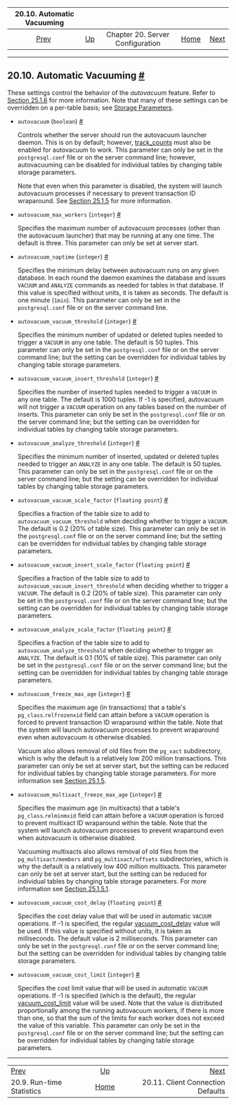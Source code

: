 <!--?xml version="1.0" encoding="UTF-8" standalone="no"?-->

|                      20.10. Automatic Vacuuming                     |                                                              |                                  |                                                       |                                                                         |
| :-----------------------------------------------------------------: | :----------------------------------------------------------- | :------------------------------: | ----------------------------------------------------: | ----------------------------------------------------------------------: |
| [Prev](runtime-config-statistics.html "20.9. Run-time Statistics")  | [Up](runtime-config.html "Chapter 20. Server Configuration") | Chapter 20. Server Configuration | [Home](index.html "PostgreSQL 17devel Documentation") |  [Next](runtime-config-client.html "20.11. Client Connection Defaults") |

***

## 20.10. Automatic Vacuuming [#](#RUNTIME-CONFIG-AUTOVACUUM)

[]()

These settings control the behavior of the *autovacuum* feature. Refer to [Section 25.1.6](routine-vacuuming.html#AUTOVACUUM "25.1.6. The Autovacuum Daemon") for more information. Note that many of these settings can be overridden on a per-table basis; see [Storage Parameters](sql-createtable.html#SQL-CREATETABLE-STORAGE-PARAMETERS "Storage Parameters").

*   `autovacuum` (`boolean`) []()[#](#GUC-AUTOVACUUM)

    Controls whether the server should run the autovacuum launcher daemon. This is on by default; however, [track\_counts](runtime-config-statistics.html#GUC-TRACK-COUNTS) must also be enabled for autovacuum to work. This parameter can only be set in the `postgresql.conf` file or on the server command line; however, autovacuuming can be disabled for individual tables by changing table storage parameters.

    Note that even when this parameter is disabled, the system will launch autovacuum processes if necessary to prevent transaction ID wraparound. See [Section 25.1.5](routine-vacuuming.html#VACUUM-FOR-WRAPAROUND "25.1.5. Preventing Transaction ID Wraparound Failures") for more information.

*   `autovacuum_max_workers` (`integer`) []()[#](#GUC-AUTOVACUUM-MAX-WORKERS)

    Specifies the maximum number of autovacuum processes (other than the autovacuum launcher) that may be running at any one time. The default is three. This parameter can only be set at server start.

*   `autovacuum_naptime` (`integer`) []()[#](#GUC-AUTOVACUUM-NAPTIME)

    Specifies the minimum delay between autovacuum runs on any given database. In each round the daemon examines the database and issues `VACUUM` and `ANALYZE` commands as needed for tables in that database. If this value is specified without units, it is taken as seconds. The default is one minute (`1min`). This parameter can only be set in the `postgresql.conf` file or on the server command line.

*   `autovacuum_vacuum_threshold` (`integer`) []()[#](#GUC-AUTOVACUUM-VACUUM-THRESHOLD)

    Specifies the minimum number of updated or deleted tuples needed to trigger a `VACUUM` in any one table. The default is 50 tuples. This parameter can only be set in the `postgresql.conf` file or on the server command line; but the setting can be overridden for individual tables by changing table storage parameters.

*   `autovacuum_vacuum_insert_threshold` (`integer`) []()[#](#GUC-AUTOVACUUM-VACUUM-INSERT-THRESHOLD)

    Specifies the number of inserted tuples needed to trigger a `VACUUM` in any one table. The default is 1000 tuples. If -1 is specified, autovacuum will not trigger a `VACUUM` operation on any tables based on the number of inserts. This parameter can only be set in the `postgresql.conf` file or on the server command line; but the setting can be overridden for individual tables by changing table storage parameters.

*   `autovacuum_analyze_threshold` (`integer`) []()[#](#GUC-AUTOVACUUM-ANALYZE-THRESHOLD)

    Specifies the minimum number of inserted, updated or deleted tuples needed to trigger an `ANALYZE` in any one table. The default is 50 tuples. This parameter can only be set in the `postgresql.conf` file or on the server command line; but the setting can be overridden for individual tables by changing table storage parameters.

*   `autovacuum_vacuum_scale_factor` (`floating point`) []()[#](#GUC-AUTOVACUUM-VACUUM-SCALE-FACTOR)

    Specifies a fraction of the table size to add to `autovacuum_vacuum_threshold` when deciding whether to trigger a `VACUUM`. The default is 0.2 (20% of table size). This parameter can only be set in the `postgresql.conf` file or on the server command line; but the setting can be overridden for individual tables by changing table storage parameters.

*   `autovacuum_vacuum_insert_scale_factor` (`floating point`) []()[#](#GUC-AUTOVACUUM-VACUUM-INSERT-SCALE-FACTOR)

    Specifies a fraction of the table size to add to `autovacuum_vacuum_insert_threshold` when deciding whether to trigger a `VACUUM`. The default is 0.2 (20% of table size). This parameter can only be set in the `postgresql.conf` file or on the server command line; but the setting can be overridden for individual tables by changing table storage parameters.

*   `autovacuum_analyze_scale_factor` (`floating point`) []()[#](#GUC-AUTOVACUUM-ANALYZE-SCALE-FACTOR)

    Specifies a fraction of the table size to add to `autovacuum_analyze_threshold` when deciding whether to trigger an `ANALYZE`. The default is 0.1 (10% of table size). This parameter can only be set in the `postgresql.conf` file or on the server command line; but the setting can be overridden for individual tables by changing table storage parameters.

*   `autovacuum_freeze_max_age` (`integer`) []()[#](#GUC-AUTOVACUUM-FREEZE-MAX-AGE)

    Specifies the maximum age (in transactions) that a table's `pg_class`.`relfrozenxid` field can attain before a `VACUUM` operation is forced to prevent transaction ID wraparound within the table. Note that the system will launch autovacuum processes to prevent wraparound even when autovacuum is otherwise disabled.

    Vacuum also allows removal of old files from the `pg_xact` subdirectory, which is why the default is a relatively low 200 million transactions. This parameter can only be set at server start, but the setting can be reduced for individual tables by changing table storage parameters. For more information see [Section 25.1.5](routine-vacuuming.html#VACUUM-FOR-WRAPAROUND "25.1.5. Preventing Transaction ID Wraparound Failures").

*   `autovacuum_multixact_freeze_max_age` (`integer`) []()[#](#GUC-AUTOVACUUM-MULTIXACT-FREEZE-MAX-AGE)

    Specifies the maximum age (in multixacts) that a table's `pg_class`.`relminmxid` field can attain before a `VACUUM` operation is forced to prevent multixact ID wraparound within the table. Note that the system will launch autovacuum processes to prevent wraparound even when autovacuum is otherwise disabled.

    Vacuuming multixacts also allows removal of old files from the `pg_multixact/members` and `pg_multixact/offsets` subdirectories, which is why the default is a relatively low 400 million multixacts. This parameter can only be set at server start, but the setting can be reduced for individual tables by changing table storage parameters. For more information see [Section 25.1.5.1](routine-vacuuming.html#VACUUM-FOR-MULTIXACT-WRAPAROUND "25.1.5.1. Multixacts and Wraparound").

*   `autovacuum_vacuum_cost_delay` (`floating point`) []()[#](#GUC-AUTOVACUUM-VACUUM-COST-DELAY)

    Specifies the cost delay value that will be used in automatic `VACUUM` operations. If -1 is specified, the regular [vacuum\_cost\_delay](runtime-config-resource.html#GUC-VACUUM-COST-DELAY) value will be used. If this value is specified without units, it is taken as milliseconds. The default value is 2 milliseconds. This parameter can only be set in the `postgresql.conf` file or on the server command line; but the setting can be overridden for individual tables by changing table storage parameters.

*   `autovacuum_vacuum_cost_limit` (`integer`) []()[#](#GUC-AUTOVACUUM-VACUUM-COST-LIMIT)

    Specifies the cost limit value that will be used in automatic `VACUUM` operations. If -1 is specified (which is the default), the regular [vacuum\_cost\_limit](runtime-config-resource.html#GUC-VACUUM-COST-LIMIT) value will be used. Note that the value is distributed proportionally among the running autovacuum workers, if there is more than one, so that the sum of the limits for each worker does not exceed the value of this variable. This parameter can only be set in the `postgresql.conf` file or on the server command line; but the setting can be overridden for individual tables by changing table storage parameters.

***

|                                                                     |                                                              |                                                                         |
| :------------------------------------------------------------------ | :----------------------------------------------------------: | ----------------------------------------------------------------------: |
| [Prev](runtime-config-statistics.html "20.9. Run-time Statistics")  | [Up](runtime-config.html "Chapter 20. Server Configuration") |  [Next](runtime-config-client.html "20.11. Client Connection Defaults") |
| 20.9. Run-time Statistics                                           |     [Home](index.html "PostgreSQL 17devel Documentation")    |                                       20.11. Client Connection Defaults |
